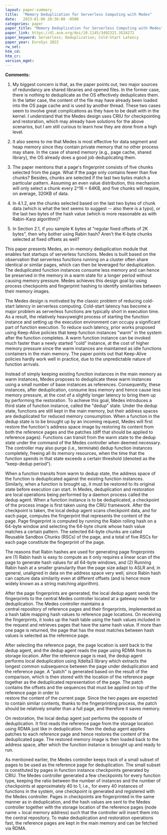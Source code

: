 ```yaml
---
layout: paper-summary
title:  "Memory Deduplication for Serverless Computing with Medes"
date:   2023-01-06 20:36:00 -0500
categories: paper
paper_title: "Memory Deduplication for Serverless Computing with Medes"
paper_link: https://dl.acm.org/doi/10.1145/3492321.3524272
paper_keyword: Serverless; Deduplication; Cold-Start Latency
paper_year: EuroSys 2022
rw_set:
htm_cd:
htm_cr:
version_mgmt:
---
```


**Comments:**

1. My biggest concern is that, as the paper points out, two major sources of redundancy are shared libraries and 
opened files. In the former case, there is nothing to deduplicate as the OS effectively deduplicates them. In the 
latter case, the content of the file may have already been loaded into the OS page cache and is used by another
thread. These two cases seem to involve great complications as they have to be dealt with in the kernel.
I understand that the Medes design uses CRIU for checkpointing and restoration, which may already have solutions
for the above scenarios, but I am still curious to learn how they are done from a high level. 

2. It also seems to me that Medes is most effective for data segment and heap memory since they contain private 
memory that no other process may share. In the case of shared memory (e.g., page cache, shared library), the OS 
already does a good job deduplicating them.

3. The paper mentions that a page's fingerprint consists of five chunks selected from the page. What if the page
only contains fewer than five chunks? Besides, chunks are selected if the last two bytes match a particular
pattern. Assuming an even value distribution, this mechanism will only select a chunk every 2^16 = 64KB, and 
five chunks will require, on average, 320KB of data.

4. In 4.1.2, are the chunks selected based on the last two bytes of chunk data (which is what the text seems to 
suggest -- also there is a typo), or the last two bytes of the hash value (which is more reasonable as with 
Rabin-Karp algorithm)?

5. In Section 2.1, if you sample K bytes at "regular fixed offsets of 2K bytes", then why bother using Rabin hash?
Aren't the K-byte chunks selected at fixed offsets as well?

This paper presents Medes, an in-memory deduplication module that enables fast startups of serverless functions.
Medes is built based on the observation that serverless functions running on a cluster often share identical or 
similar pages, which can then be leveraged for deduplication. The deduplicated function instances consume less 
memory and can hence be preserved in the memory in a warm state for a longer period without causing memory pressure. 
Medes achieves this design goal by using process checkpoints and fingerprint hashing to identify similarities between
their memory images. 

The Medes design is motivated by the classic problem of reducing cold-start latency in serverless computing.
Cold-start latency has become a major problem as serverless functions are typically short in execution time. 
As a result, the relatively heavyweight process of starting the function instance and setting up the execution
environment can occupy a significant part of function execution.
To reduce such latency, prior works proposed using Keep-Alive policies that keep function instances "warm"
in the system after the function completes. A warm function instance can be invoked much faster than a 
newly started "cold" instance, at the cost of higher memory pressure since the warm instances are maintained 
as idle functions containers in the main memory.
The paper points out that Keep-Alive policies hardly work well in practice, due to the unpredictable nature 
of function arrivals.

Instead of simply keeping existing function instances in the main memory as warm instances, Medes proposes to 
deduplicate these warm instances using a small number of base instances as references. 
Consequently, these instances, after deduplication, consume less memory and hence cause less memory pressure, at the 
cost of a slightly longer latency to bring them up by performing the restoration.
To achieve this goal, Medes introduces a third state of function instance, called the "dedup" state. Under the dedup
state, functions are still kept in the main memory, but their address spaces are deduplicated for reduced memory
consumption. When a function in the dedup state is to be brought up by an incoming request, Medes will first
restore the function's address space image by restoring its content from both the reference pages and the patches 
(diff that should be applied to reference pages).
Functions can transit from the warm state to the dedup state under the command of the Medes controller 
when deemed necessary. The controller may also purge (i.e., terminate) dedup function instances completely, freeing
all its memory resources, when the time that the function spends in that state exceeds a certain threshold (denoted
as the "keep-dedup period").

When a function transits from warm to dedup state, the address space of the function is deduplicated against 
the existing function instances. Similarly, when a function is brought up, it must be restored to its original
state before execution can start. In Medes, deduplication and restoration are local operations being performed by a
daemon process called the dedup agent. When a function instance is to be deduplicated, a checkpoint of the process 
image is first taken using the CRIU framework. After the checkpoint is taken, the local dedup agent scans 
checkpoint data, and for each page, computes the fingerprint that represents the content of the page.
Page fingerprint is computed by running the Rabin rolling hash on a 64-byte window and selecting the 64-byte chunk
whose hash value matches a certain pattern. The selected 64-byte chunks are called Reusable Sandbox Chunks (RSCs)
of the page, and a total of five RSCs for each page constitute the fingerprint of the page. 

The reasons that Rabin hashes are used for generating page fingerprints are (1) Rabin hash is easy to compute as 
it only requires a linear scan of the page to generate hash values for all 64-byte windows, and (2) Running Rabin hash
at a smaller granularity than the page size adapt to ASLR and, in general, unaligned in data on the address space very
well, since Rabin hash can capture data similarity even at different offsets (and is hence more widely known as 
a string matching algorithm). 

After the page fingerprints are generated, the local dedup agent sends the fingerprints to the central Medes 
controller located at a gateway node for deduplication. The Medes controller maintains a  
central repository of reference pages and their fingerprints, implemented as a hash table mapping hash values to
reference page locations. On receiving the fingerprints, it looks up the hash table using the hash values included 
in the request and retrieves pages that have the same hash value. If more than one page is returned, the page that
has the most matches between hash values is selected as the reference page. 

After selecting the reference page, the page location is sent back to the dedup agent, and the dedup agent 
reads the page using RDMA from its storage location. After the reference page is read, the dedup agent performs 
local deduplication using Xdelta3 library which extracts the longest common subsequence between the page under
deduplication and the reference page. A "patch" is generated based on the result of the comparison, which is then 
stored with the location of the reference page together as the deduplicated representation of the page.
The patch contains the offsets and the sequences that must be applied on top of the reference page in order to  
restore the content of the current page. Since the two pages are expected to contain similar contents, thanks to
the fingerprinting process, the patch should be relatively smaller than a full page, and therefore it saves memory.

On restoration, the local dedup agent just performs the opposite of deduplication. It first reads the reference 
page from the storage location using RDMA just like in deduplication. Then the dedup agent applies patches to each
reference page and hence restores the content of the deduplicated page. The restored memory image is then loaded back
to the address space, after which the function instance is brought up and ready to run.

As mentioned earlier, the Medes controller keeps track of a small subset of pages to be used as the reference page
for deduplication. The small subset is constituted by pages in function instance checkpoints generated by CRIU. 
The Medes controller generated a few checkpoints for every function type, keeping the ratio between the number of 
instances and the number of checkpoints at approximately 40 to 1, i.e., for every 40 instances of functions in the 
system, one checkpoint is generated and registered with the Medes controller.
Pages in checkpoints are fingerprinted in the same manner as in deduplication, and the hash values are sent to the 
Medes controller together with the storage location of the reference pages (node name + local memory address)
such that the controller will insert them into the central repository. 
To make deduplication and restoration operations fast, the reference pages are kept in the main memory and can be 
fetched via RDMA.
